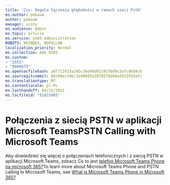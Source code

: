 ```yaml
---
title: 'Css: Reguła łączenia głębokości w ramach sieci PstN'
ms.author: pebaum
author: pebaum
manager: scotv
ms.audience: Admin
ms.topic: article
ms.service: o365-administration
ROBOTS: NOINDEX, NOFOLLOW
localization_priority: Normal
ms.collection: Adm_O365
ms.custom:
- "2555"
- "9000675"
ms.openlocfilehash: a97712433a245c16e9dd01192f689c3afc96d4cb
ms.sourcegitcommit: 8bc60ec34bc1e40685e3976576e04a2623f63a7c
ms.translationtype: MT
ms.contentlocale: pl-PL
ms.lasthandoff: 04/15/2021
ms.locfileid: "51815805"
---
```

# <a name="pstn-calling-with-microsoft-teams"></a><span data-ttu-id="2cdb5-102">Połączenia z siecią PSTN w aplikacji Microsoft Teams</span><span class="sxs-lookup"><span data-stu-id="2cdb5-102">PSTN Calling with Microsoft Teams</span></span>

<span data-ttu-id="2cdb5-103">Aby dowiedzieć się więcej o połączeniach telefonicznych i z siecią PSTN w aplikacji Microsoft Teams, zobacz Co to jest [telefon Microsoft Teams Phone na microsoft 365?](https://docs.microsoft.com/microsoftteams/what-is-phone-system-in-office-365)</span><span class="sxs-lookup"><span data-stu-id="2cdb5-103">To learn more about Microsoft Teams Phone and PSTN calling in Microsoft Teams, see [What is Microsoft Teams Phone in Microsoft 365?](https://docs.microsoft.com/microsoftteams/what-is-phone-system-in-office-365)</span></span>